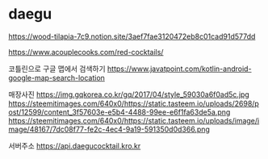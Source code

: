 # daegu

https://wood-tilapia-7c9.notion.site/3aef7fae3120472eb8c01cad91d577dd


https://www.acouplecooks.com/red-cocktails/



코틀린으로 구글 맵에서 검색하기
https://www.javatpoint.com/kotlin-android-google-map-search-location


매장사진
https://img.gqkorea.co.kr/gq/2017/04/style_59030a6f0ad5c.jpg
https://steemitimages.com/640x0/https://static.tasteem.io/uploads/2698/post/12599/content_3f57603e-e5b4-4488-99ee-e6f1fa63de5a.png
https://steemitimages.com/640x0/https://static.tasteem.io/uploads/image/image/48167/7dc08f77-fe2c-4ec4-9a19-591350d0d366.png

서버주소 https://api.daegucocktail.kro.kr
